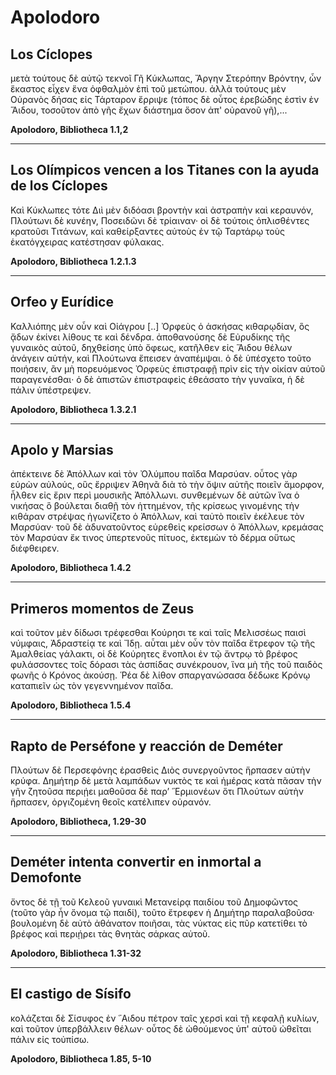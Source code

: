 # **Apolodoro**

## Los Cíclopes

μετὰ τούτους δὲ αὐτῷ τεκνοῖ Γῆ Κύκλωπας, Ἄργην Στερόπην Βρόντην, ὧν ἕκαστος εἶχεν ἕνα ὀφθαλμὸν ἐπὶ τοῦ μετώπου. ἀλλὰ τούτους μὲν Οὐρανὸς δήσας εἰς Τάρταρον ἔρριψε (τόπος δὲ οὗτος ἐρεβώδης ἐστὶν ἐν Ἅιδου, τοσοῦτον ἀπὸ γῆς ἔχων διάστημα ὅσον ἀπ' οὐρανοῦ γῆ),...

**Apolodoro, Bibliotheca 1.1,2**  

---

## Los Olímpicos vencen a los Titanes con la ayuda de los Cíclopes

Καὶ Κύκλωπες τότε Διὶ μὲν διδόασι βροντὴν καὶ ἀστραπὴν καὶ κεραυνόν, Πλούτωνι δὲ κυνέην, Ποσειδῶνι δὲ τρίαιναν· οἱ δὲ τούτοις ὁπλισθέντες κρατοῦσι Τιτάνων, καὶ καθείρξαντες αὐτοὺς ἐν τῷ Ταρτάρῳ τοὺς ἑκατόγχειρας κατέστησαν φύλακας.

**Apolodoro, Bibliotheca 1.2.1.3**  

---

## Orfeo y Eurídice

Καλλιόπης μὲν οὖν καὶ Οἰάγρου [..] Ὀρφεὺς ὁ ἀσκήσας κιθαρῳδίαν, ὃς ᾄδων ἐκίνει λίθους τε καὶ δένδρα. ἀποθανούσης δὲ Εὐρυδίκης τῆς γυναικὸς αὐτοῦ, δηχθείσης ὑπὸ ὄφεως, κατῆλθεν εἰς Ἅιδου θέλων ἀνάγειν αὐτήν, καὶ Πλούτωνα ἔπεισεν ἀναπέμψαι. ὁ δὲ ὑπέσχετο τοῦτο ποιήσειν, ἂν μὴ πορευόμενος Ὀρφεὺς ἐπιστραφῇ πρὶν εἰς τὴν οἰκίαν αὑτοῦ παραγενέσθαι· ὁ δὲ ἀπιστῶν ἐπιστραφεὶς ἐθεάσατο τὴν γυναῖκα, ἡ δὲ πάλιν ὑπέστρεψεν.

**Apolodoro, Bibliotheca 1.3.2.1**  

---

## Apolo y Marsias

ἀπέκτεινε δὲ Ἀπόλλων καὶ τὸν Ὀλύμπου παῖδα Μαρσύαν. οὗτος γὰρ εὑρὼν αὐλούς, οὓς ἔρριψεν Ἀθηνᾶ διὰ τὸ τὴν ὄψιν αὐτῆς ποιεῖν ἄμορφον, ἦλθεν εἰς ἔριν περὶ μουσικῆς Ἀπόλλωνι. συνθεμένων δὲ αὐτῶν ἵνα ὁ νικήσας ὃ βούλεται διαθῇ τὸν ἡττημένον, τῆς κρίσεως γινομένης τὴν κιθάραν στρέψας ἠγωνίζετο ὁ Ἀπόλλων, καὶ ταὐτὸ ποιεῖν ἐκέλευε τὸν Μαρσύαν· τοῦ δὲ ἀδυνατοῦντος εὑρεθεὶς κρείσσων ὁ Ἀπόλλων, κρεμάσας τὸν Μαρσύαν ἔκ τινος ὑπερτενοῦς πίτυος, ἐκτεμὼν τὸ δέρμα οὕτως διέφθειρεν.

**Apolodoro, Bibliotheca 1.4.2**  

---

## Primeros momentos de Zeus

καὶ τοῦτον μὲν δίδωσι τρέφεσθαι Κούρησι τε καὶ ταῖς Μελισσέως παισὶ νύμφαις, Ἀδραστείᾳ τε καὶ Ἴδῃ. αὗται μὲν οὖν τὸν παῖδα ἔτρεφον τῷ τῆς Ἀμαλθείας γάλακτι, οἱ δὲ Κούρητες ἔνοπλοι ἐν τῷ ἄντρῳ τὸ βρέφος φυλάσσοντες τοῖς δόρασι τὰς ἀσπίδας συνέκρουον, ἵνα μὴ τῆς τοῦ παιδὸς φωνῆς ὁ Κρόνος ἀκούσῃ. Ῥέα δὲ λίθον σπαργανώσασα δέδωκε Κρόνῳ καταπιεῖν ὡς τὸν γεγεννημένον παῖδα.

**Apolodoro, Bibliotheca 1.5.4**  

---

## Rapto de Perséfone y reacción de Deméter

Πλούτων δὲ Περσεφόνης ἐρασθεὶς Διὸς συνεργοῦντος ἥρπασεν αὐτὴν κρύφα. Δημήτηρ δὲ μετὰ λαμπάδων νυκτὸς τε καὶ ἡμέρας κατὰ πᾶσαν τὴν γῆν ζητοῦσα περιῄει μαθοῦσα δὲ παρ’ ῞Ερμιονέων ὅτι Πλούτων αὐτὴν ἥρπασεν, ὀργιζομένη θεοῖς κατέλιπεν οὐρανόν.

**Apolodoro, Bibliotheca, 1.29-30**  

---

## Deméter intenta convertir en inmortal a Demofonte

ὄντος δὲ τῇ τοῦ Κελεοῦ γυναικὶ Μετανείρᾳ παιδίου τοῦ Δημοφῶντος (τοῦτο γὰρ ἦν ὄνομα τῷ παιδί), τοῦτο ἔτρεφεν ἡ Δημήτηρ παραλαβοῦσα· βουλομένη δὲ αὐτὸ ἀθάνατον ποιῆσαι, τὰς νύκτας εἰς πῦρ κατετίθει τὸ βρέφος καὶ περιῄρει τὰς θνητὰς σάρκας αὐτοῦ.

**Apolodoro, Bibliotheca 1.31-32**  

---

## El castigo de Sísifo

κολάζεται δὲ Σίσυφος ἐν ῞Αιδου πέτρον ταῖς χερσὶ καὶ τῇ κεφαλῇ κυλίων, καὶ τοῦτον ὑπερβάλλειν θέλων· οὗτος δὲ ὠθούμενος ὑπ' αὐτοῦ ὠθεῖται πάλιν εἰς τοὐπίσω.

**Apolodoro, Bibliotheca 1.85, 5-10**  
